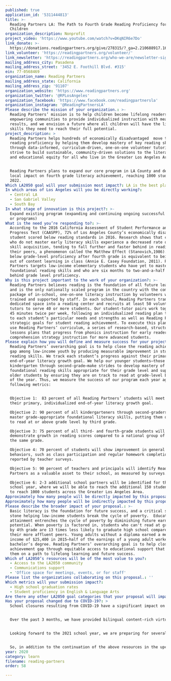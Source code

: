 ```yaml
---
published: true
application_id: '5311444813'
title: >-
  Reading Partners LA: The Path to Fourth Grade Reading Proficiency for 1,000
  Children
organization_description: Nonprofit
project_video: 'https://www.youtube.com/watch?v=DKqNIR6e7Do'
link_donate: >-
  https://donations.readingpartners.org/give/278315/?_ga=2.210688917.1610122113.1585939744-1647695103.1538071620&_gac=1.45345424.1583779755.EAIaIQobChMI8ti-qYeO6AIV_R6tBh1GSgjHEAAYASAAEgIuRPD_BwE#!/donation/checkout
link_volunteer: 'https://readingpartners.org/volunteer/'
link_newsletter: 'https://readingpartners.org/who-we-are/newsletter-sign-up/'
mailing_address_city: Pasadena
mailing_address_street: '3452 E. Foothill Blvd. #315'
ein: 77-0568469
organization_name: Reading Partners
mailing_address_state: California
mailing_address_zip: '91107'
organization_website: 'https://www.readingpartners.org'
organization_twitter: '@RPLosAngeles'
organization_facebook: 'https://www.facebook.com/readingpartnersla'
organization_instagram: '@ReadingPartnersLA'
Please describe the mission of your organization.: >-
  Reading Partners’ mission is to help children become lifelong readers by
  empowering communities to provide individualized instruction with measurable
  results, and we envision a future where all children will have the literacy
  skills they need to reach their full potential. 
project_description: >
  Reading Partners helps hundreds of economically disadvantaged  move toward
  reading proficiency by helping them develop mastery of key reading skills
  through data-informed, curriculum-driven, one-on-one volunteer tutoring. We
  strive to build sustainable, community-driven solutions to the literacy crisis
  and educational equity for all who live in the Greater Los Angeles Area. 


  Reading Partners plans to expand our core program in LA County and deepen
  local impact on fourth grade literacy achievement, reaching 1000 students by
  2022.
Which LA2050 goal will your submission most impact?: LA is the best place to LEARN
In which areas of Los Angeles will you be directly working?:
  - Central LA
  - San Gabriel Valley
  - South Bay
In what stage of innovation is this project?: >-
  Expand existing program (expanding and continuing ongoing successful projects
  or programs)
What is the need you’re responding to?: >-
  According to the 2016 California Assessment of Student Performance and
  Progress Test (CAASPP), 72% of Los Angeles County’s economically disadvantaged
  student scored below reading standards in 2016. Research shows that children
  who do not master early literacy skills experience a decreased rate of reading
  skill acquisition, tending to fall further and faster behind in reading than
  their peers, a phenomenon called the Matthew Effect (Stanovich,1986). Being
  below grade-level proficiency after fourth grade is equivalent to being shut
  out of content learning in class (Annie E. Casey Foundation, 2011). Reading
  Partners targets low-income elementary students who have yet to master basic
  foundational reading skills and who are six months to two-and-a-half years
  behind grade level proficiency.
Why is this project important to the work of your organization?: >-
  Reading Partners believes reading is the foundation of all future learning,
  and is the only nationally scaled program in the country with the complete
  package of in-school, one-on-one literacy instruction by volunteers who are
  trained and supported by staff. In each school, Reading Partners transforms a
  dedicated space into a reading center and recruits at least 50 volunteer
  tutors to serve 40 or more students. Our student-tutor pairs work together for
  45 minutes twice per week, following an individualized reading plan tailored
  to each student’s particular needs and strengths as well as Reading Partners’
  strategic goals for student reading achievement. To execute this plan, tutors
  use Reading Partners’ curriculum, a series of research-based, structured
  lessons plans that progress from phonics instruction for early readers to
  comprehension strategy instruction for more advanced students. 
Please explain how you will define and measure success for your project.: >
  Reading Partners’ overarching goal is to help close the reading achievement
  gap among low-income youth by producing measurable improvement in students’
  reading skills. We track each student’s progress against their primary
  end-of-year literacy growth goal. We help our younger students—those in
  kindergarten through second-grade—make strides to develop mastery of
  foundational reading skills appropriate for their grade level and support our
  older students by ensuring they are on track to read at grade-level by the end
  of the year. Thus, we measure the success of our program each year against the
  following metrics:


  Objective 1:  83 percent of all Reading Partners’ students will meet or exceed
  their primary, individualized end-of-year literacy growth goal.

  Objective 2: 90 percent of all kindergarteners through second-graders will
  master grade-appropriate foundational literacy skills, putting them on track
  to read at or above grade level by third grade. 

  Objective 3: 75 percent of all third- and fourth-grade students will
  demonstrate growth in reading scores compared to a national group of peers in
  the same grade. 

  Objective 4: 70 percent of students will show improvement in general academic
  behaviors, such as class participation and regular homework completion, as
  reported by teacher surveys.

  Objective 5: 90 percent of teachers and principals will identify Reading
  Partners as a valuable asset to their school, as measured by surveys.

  Objective 6: 2-3 additional school partners will be identified for the 2021-22
  school year, where we will be able to reach the additional 150 students needed
  to reach 1000 students across the Greater Los Angeles Area.
Approximately how many people will be directly impacted by this proposal?: '900'
Approximately how many people will be indirectly impacted by this proposal?: '2500'
Please describe the broader impact of your proposal.: >-
  Basic literacy is the foundation for future success, and a critical stepping
  stone helping low-income students break the cycle of poverty.  Educational
  attainment entrenches the cycle of poverty by diminishing future earning
  potential. When poverty is factored in, students who can't read at grade level
  by 4th grade are 13 times less likely to graduate high school compared to
  their more affluent peers. Young adults without a diploma earned a median
  income of $25,400 in 2015—half of the earnings of a young adult worker with a
  bachelor’s degree. Reading Partners’ overarching goal is to help close the
  achievement gap through equitable access to educational support that will set
  them on a path to lifelong learning and future success. 
Which of LA2050’s resources will be of the most value to you?:
  - Access to the LA2050 community
  - Communications support
  - 'Office space for meetings, events, or for staff'
Please list the organizations collaborating on this proposal.: ''
Which metrics will your submission impact?:
  - High school graduation rates
  - Student proficiency in English & Language Arts
Are there any other LA2050 goal categories that your proposal will impact?: []
Has your proposal changed due to COVID-19?: >
  School closures resulting from COVID-19 have a significant impact on all students; however, for low-income communities, that impact is devastating. Students who were already falling will fall even further behind.


  Over the past 3 months, we have provided bilingual content-rich virtual resources to families via online platforms and text, individualized literacy skill videos and guidance directly to our families and schools, and hosted biweekly live story time for our students.


  Looking forward to the 2021 school year, we are preparing for several scenarios that allow us to continue to adapt to the needs of our school partners and students. While all of our school partners have requested onsite presence of Reading Partners staff and as much traditional one-on-one in-person tutoring support as possible, we know it is critical that we also have remote, individualized tutoring available to our students, so that we can continue to provide the critical support needed regardless of our ever-changing safety needs of our schools.


  So, in addition to the continuation of the above resources in the upcoming school year, Reading Partners will also be offering remote tutoring that will extend our proven curriculum into a virtual environment. We are currently building a platform for our students to experience our curriculum virtually with a volunteer tutor, either at home or at school. We plan to roll out the program fully in the fall along with some of our other summer pilot programs.
year: 2020
category: learn
filename: reading-partners
order: 58

---
```

